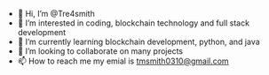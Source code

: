 - 👋 Hi, I’m @Tre4smith
- 👀 I’m interested in coding, blockchain technology and full stack development
- 🌱 I’m currently learning blockchain development, python, and java
- 💞️ I’m looking to collaborate on many projects
- 📫 How to reach me my emial is tmsmith0310@gmail.com

<!---
Tre4smith/Tre4smith is a ✨ special ✨ repository because its `README.md` (this file) appears on your GitHub profile.
You can click the Preview link to take a look at your changes.
--->
